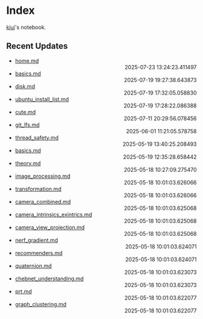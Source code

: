 
# Index

[kiui](https://kiui.moe/)'s notebook.

## Recent Updates
- [home.md](cooking\home/) <div style="text-align: right">2025-07-23 13:24:23.411497</div>
- [basics.md](docker\basics/) <div style="text-align: right">2025-07-19 19:27:38.643873</div>
- [disk.md](linux\disk/) <div style="text-align: right">2025-07-19 17:32:05.058830</div>
- [ubuntu_install_list.md](linux\ubuntu_install_list/) <div style="text-align: right">2025-07-19 17:28:22.086388</div>
- [cute.md](cuda\cute/) <div style="text-align: right">2025-07-11 20:29:56.078456</div>
- [git_lfs.md](linux\git_lfs/) <div style="text-align: right">2025-06-01 11:21:05.578758</div>
- [thread_safety.md](godot\thread_safety/) <div style="text-align: right">2025-05-19 13:40:25.208493</div>
- [basics.md](godot\basics/) <div style="text-align: right">2025-05-19 12:35:28.658442</div>
- [theory.md](driving\theory/) <div style="text-align: right">2025-05-18 10:27:09.275470</div>
- [image_processing.md](vision\image_processing/) <div style="text-align: right">2025-05-18 10:01:03.626066</div>
- [transformation.md](vision\transformation/) <div style="text-align: right">2025-05-18 10:01:03.626066</div>
- [camera_combined.md](vision\camera_combined/) <div style="text-align: right">2025-05-18 10:01:03.625068</div>
- [camera_intrinsics_exintrics.md](vision\camera_intrinsics_exintrics/) <div style="text-align: right">2025-05-18 10:01:03.625068</div>
- [camera_view_projection.md](vision\camera_view_projection/) <div style="text-align: right">2025-05-18 10:01:03.625068</div>
- [nerf_gradient.md](others\nerf_gradient/) <div style="text-align: right">2025-05-18 10:01:03.624071</div>
- [recommenders.md](others\recommenders/) <div style="text-align: right">2025-05-18 10:01:03.624071</div>
- [quaternion.md](math\quaternion/) <div style="text-align: right">2025-05-18 10:01:03.623073</div>
- [chebnet_understanding.md](others\chebnet_understanding/) <div style="text-align: right">2025-05-18 10:01:03.623073</div>
- [prt.md](graphics\prt/) <div style="text-align: right">2025-05-18 10:01:03.622077</div>
- [graph_clustering.md](math\graph\graph_clustering/) <div style="text-align: right">2025-05-18 10:01:03.622077</div>
